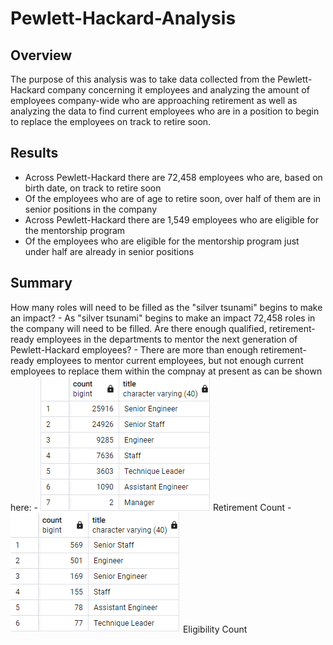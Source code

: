 # Pewlett-Hackard-Analysis

## Overview
The purpose of this analysis was to take data collected from the Pewlett-Hackard company concerning it employees and analyzing the amount of employees company-wide who are approaching retirement as well as analyzing the data to find current employees who are in a position to begin to replace the employees on track to retire soon.

## Results
- Across Pewlett-Hackard there are 72,458 employees who are, based on birth date, on track to retire soon
- Of the employees who are of age to retire soon, over half of them are in senior positions in the company
- Across Pewlett-Hackard there are 1,549 employees who are eligible for the mentorship program
- Of the employees who are eligible for the mentorship program just under half are already in senior positions

## Summary
How many roles will need to be filled as the "silver tsunami" begins to make an impact?
    - As "silver tsunami" begins to make an impact 72,458 roles in the company will need to be filled.
Are there enough qualified, retirement-ready employees in the departments to mentor the next generation of Pewlett-Hackard employees?
    - There are more than enough retirement-ready employees to mentor current employees, but not enough current employees to replace them within the compnay at present as can be shown here:
        - ![This is an image](https://github.com/smwhng/Pewlett-Hackard-Analysis/blob/main/retirement_counts.PNG)
        Retirement Count
        - ![This is an image](https://github.com/smwhng/Pewlett-Hackard-Analysis/blob/main/mentorship_eligible_counts.PNG)
        Eligibility Count

